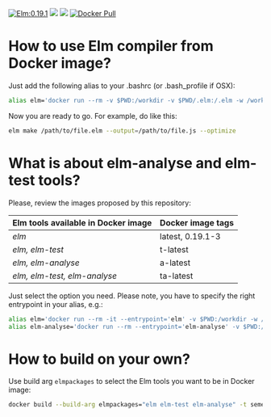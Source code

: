 [![Elm:0.19.1](https://img.shields.io/badge/Elm-0.19.1-green.svg)](https://elm-lang.org/)
[![](https://img.shields.io/docker/image-size/semenovp/tiny-elm/latest)](https://hub.docker.com/r/semenovp/tiny-elm/)
[![](https://img.shields.io/microbadger/layers/semenovp/tiny-elm/latest)](https://microbadger.com/images/semenovp/tiny-elm/)
[![Docker Pull](https://img.shields.io/docker/pulls/semenovp/tiny-elm.svg)](https://hub.docker.com/r/semenovp/tiny-elm/)


# How to use Elm compiler from Docker image?
Just add the following alias to your .bashrc (or .bash_profile if OSX):
```bash
alias elm='docker run --rm -v $PWD:/workdir -v $PWD/.elm:/.elm -w /workdir -e http_proxy -e https_proxy semenovp/tiny-elm:latest'
```

Now you are ready to go. For example, do like this:
```bash
elm make /path/to/file.elm --output=/path/to/file.js --optimize
```


# What is about elm-analyse and elm-test tools?
Please, review the images proposed by this repository:

Elm tools available in Docker image | Docker image tags
----------------------------------- | -----------------
*elm* | latest, 0.19.1-3
*elm, elm-test* | t-latest
*elm, elm-analyse* | a-latest
*elm, elm-test, elm-analyse* | ta-latest

Just select the option you need. Please note, you have to specify the right entrypoint in your alias, e.g.:
```bash
alias elm='docker run --rm -it --entrypoint='elm' -v $PWD:/workdir -w /workdir semenovp/tiny-elm'
alias elm-analyse='docker run --rm --entrypoint='elm-analyse' -v $PWD:/workdir -v $PWD/.elm:/.elm -w /workdir -e http_proxy -e https_proxy semenovp/tiny-elm:ta-latest'
```


# How to build on your own?
Use build arg `elmpackages` to select the Elm tools you want to be in Docker image:
```bash
docker build --build-arg elmpackages="elm elm-test elm-analyse" -t semenovp/tiny-elm:ta-latest .
```
